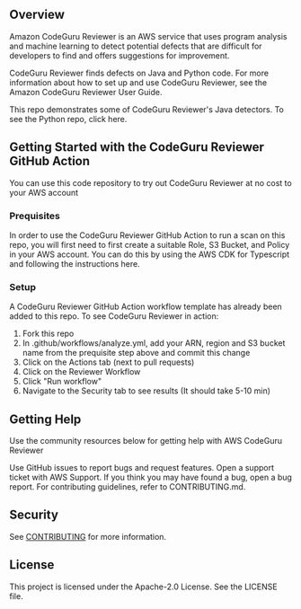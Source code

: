 ## Overview

Amazon CodeGuru Reviewer is an AWS service that uses program analysis and machine learning to detect potential defects that are difficult for developers to find and offers suggestions for improvement. 

CodeGuru Reviewer finds defects on Java and Python code. For more information about how to set up and use CodeGuru Reviewer, see the Amazon CodeGuru Reviewer User Guide.

This repo demonstrates some of CodeGuru Reviewer's Java detectors. To see the Python repo, click here.

## Getting Started with the CodeGuru Reviewer GitHub Action

You can use this code repository to try out CodeGuru Reviewer at no cost to your AWS account

### Prequisites

In order to use the CodeGuru Reviewer GitHub Action to run a scan on this repo, you will first need to first create a suitable Role, S3 Bucket, and Policy in your AWS account. You can do this by using the AWS CDK for Typescript and following the instructions here.

### Setup
A CodeGuru Reviewer GitHub Action workflow template has already been added to this repo. To see CodeGuru Reviewer in action:

1. Fork this repo
2. In .github/workflows/analyze.yml, add your ARN, region and S3 bucket name from the prequisite step above and commit this change
3. Click on the Actions tab (next to pull requests)
4. Click on the Reviewer Workflow
5. Click "Run workflow" 
6. Navigate to the Security tab to see results (It should take 5-10 min)

## Getting Help

Use the community resources below for getting help with AWS CodeGuru Reviewer

Use GitHub issues to report bugs and request features.
Open a support ticket with AWS Support.
If you think you may have found a bug, open a bug report.
For contributing guidelines, refer to CONTRIBUTING.md.

## Security

See [CONTRIBUTING](CONTRIBUTING.md#security-issue-notifications) for more information.

## License

This project is licensed under the Apache-2.0 License. See the LICENSE file.

